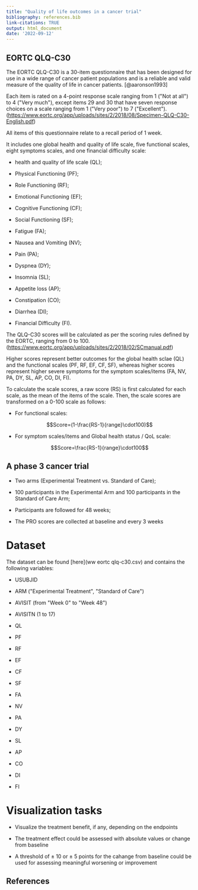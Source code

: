 ```yaml
---
title: "Quality of life outcomes in a cancer trial"
bibliography: references.bib
link-citations: TRUE
output: html_document
date: '2022-09-12'
---
```


## EORTC QLQ-C30

The EORTC QLQ-C30 is a 30-item questionnaire that has been designed for use in a wide range of cancer patient populations and is a reliable and valid measure of the quality of life in cancer patients. [@aaronson1993] 

Each item is rated on a 4-point response scale ranging from 1 ("Not at all") to 4 ("Very much"), except items 29 and 30 that have seven response choices on a scale ranging from 1 ("Very poor") to 7 ("Excellent"). (https://www.eortc.org/app/uploads/sites/2/2018/08/Specimen-QLQ-C30-English.pdf)

All items of this questionnaire relate to a recall period of 1 week.

It includes one global health and quality of life scale, five functional scales, eight symptoms scales, and one financial difficulty scale:

* health and quality of life scale (QL);

* Physical Functioning (PF);

* Role Functioning (RF);

* Emotional Functioning (EF);

* Cognitive Functioning (CF);

* Social Functioning (SF);

* Fatigue (FA);

* Nausea and Vomiting (NV);

* Pain (PA);

* Dyspnea (DY);

* Insomnia (SL);

* Appetite loss (AP);

* Constipation (CO);

* Diarrhea (DI);

* Financial Difficulty (FI).

 The QLQ-C30 scores will be calculated as per the scoring rules defined by the EORTC, ranging from 0 to 100. (https://www.eortc.org/app/uploads/sites/2/2018/02/SCmanual.pdf)
 
Higher scores represent better outcomes for the global health sclae (QL) and the functional scales (PF, RF, EF, CF, SF), whereas higher scores represent higher severe symptoms for the symptom scales/items (FA, NV, PA, DY, SL, AP, CO, DI, FI). 

To calculate the scale scores, a raw score (RS) is first calculated for each scale, as the mean of the items of the scale. Then, the scale scores are transformed on a 0-100 scale as follows:

-   For functional scales:

$$Score=(1-\frac{RS-1}{range}\cdot100)$$

-   For symptom scales/items and Global health status / QoL scale:

$$Score=\frac{RS-1}{range}\cdot100$$

## A phase 3 cancer trial

* Two arms (Experimental Treatment vs. Standard of Care);

* 100 participants in the Experimental Arm and 100 participants in the Standard of Care Arm;

* Participants are followed for 48 weeks;

* The PRO scores are collected at baseline and every 3 weeks


# Dataset

The dataset can be found [here](ww eortc qlq-c30.csv) and contains the following variables:

* USUBJID

* ARM ("Experimental Treatment", "Standard of Care")

* AVISIT (from "Week 0" to "Week 48")

* AVISITN (1 to 17)

* QL 

* PF

* RF

* EF

* CF

* SF

* FA

* NV

* PA

* DY

* SL

* AP

* CO

* DI

* FI


# Visualization tasks

* Visualize the treatment benefit, if any, depending on the endpoints

* The treatment effect could be assessed with absolute values or change from baseline

* A threshold of ± 10 or ± 5 points for the cahange from baseline could be used for assessing meaningful worsening or improvement  

## References
